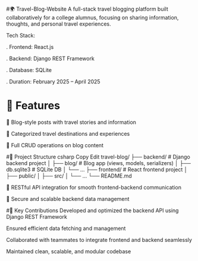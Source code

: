 #🌍  Travel-Blog-Website
A full-stack travel blogging platform built collaboratively for a college alumnus, focusing on sharing information, thoughts, and personal travel experiences.

Tech Stack:

. Frontend: React.js

. Backend: Django REST Framework

. Database: SQLite

. Duration: February 2025 – April 2025


# 🚀 Features
📖 Blog-style posts with travel stories and information

🧭 Categorized travel destinations and experiences

🔄 Full CRUD operations on blog content

#🧱 Project Structure
csharp
Copy
Edit
travel-blog/
├── backend/                 # Django backend project
│   ├── blog/               # Blog app (views, models, serializers)
│   ├── db.sqlite3          # SQLite DB
│   └── ...
├── frontend/                # React frontend project
│   ├── public/
│   ├── src/
│   └── ...
└── README.md

🔗 RESTful API integration for smooth frontend-backend communication

🔐 Secure and scalable backend data management

#📌 Key Contributions
Developed and optimized the backend API using Django REST Framework

Ensured efficient data fetching and management

Collaborated with teammates to integrate frontend and backend seamlessly

Maintained clean, scalable, and modular codebase





